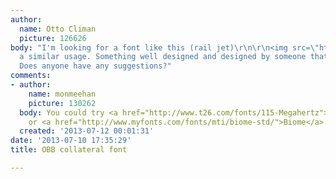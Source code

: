 ```yaml
---
author:
  name: Otto Climan
  picture: 126626
body: "I'm looking for a font like this (rail jet)\r\n\r\n<img src=\"http://www.spiritdesign.com/img/dyn/135/500/0/1/972/image.jpg\"></img>\r\n\r\nfor
  a similar usage. Something well designed and designed by someone that is authoritative..
  Does anyone have any suggestions?"
comments:
- author:
    name: monmeehan
    picture: 130262
  body: You could try <a href="http://www.t26.com/fonts/115-Megahertz">Megahertz</a>
    or <a href="http://www.myfonts.com/fonts/mti/biome-std/">Biome</a>.
  created: '2013-07-12 00:01:31'
date: '2013-07-10 17:35:29'
title: OBB collateral font

---
```

